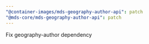 ```yaml
---
"@container-images/mds-geography-author-api": patch
"@mds-core/mds-geography-author-api": patch
---
```


Fix geography-author dependency
